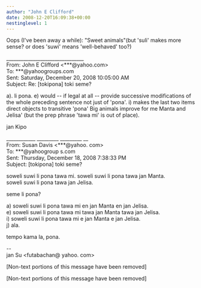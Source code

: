 ```yaml
---
author: "John E Clifford"
date: 2008-12-20T16:09:38+00:00
nestinglevel: 1
---
```

Oops (I've been away a while): "Sweet animals"(but 'suli' makes more sense? or does 'suwi' means 'well-behaved' too?)  
  
  
  
  
\_\_\_\_\_\_\_\_\_\_\_\_\_\_\_\_\_\_\_\_\_\_\_\_\_\_\_\_\_\_\_\_  
From: John E Clifford <\*\*\*@yahoo.com>  
To: \*\*\*@yahoogroups.com  
Sent: Saturday, December 20, 2008 10:05:00 AM  
Subject: Re: \[tokipona\] toki seme?  
  
  
a). li pona. e) would -- if legal at all -- provide successive modifications of the whole preceding sentence not just of 'pona'. i) makes the last two items direct objects to transitive 'pona' Big animals improve for me Manta and Jelisa' (but the prep phrase 'tawa mi' is out of place).  
  
jan Kipo  
  
\_\_\_\_\_\_\_\_\_\_\_\_ \_\_\_\_\_\_\_\_\_ \_\_\_\_\_\_\_\_\_ \_\_  
From: Susan Davis <\*\*\*@yahoo. com>  
To: \*\*\*@yahoogroup s.com  
Sent: Thursday, December 18, 2008 7:38:33 PM  
Subject: \[tokipona\] toki seme?  
  
soweli suwi li pona tawa mi. soweli suwi li pona tawa jan Manta.  
soweli suwi li pona tawa jan Jelisa.  
  
seme li pona?  
  
a) soweli suwi li pona tawa mi en jan Manta en jan Jelisa.  
e) soweli suwi li pona tawa mi tawa jan Manta tawa jan Jelisa.  
i) soweli suwi li pona tawa mi e jan Manta e jan Jelisa.  
j) ala.  
  
tempo kama la, pona.  
  
\--  
jan Su <futabachan@ yahoo. com>  
  
\[Non-text portions of this message have been removed\]  
  
  
  
  
  
  
\[Non-text portions of this message have been removed\]